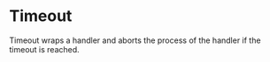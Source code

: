 # Timeout

Timeout wraps a handler and aborts the process of the handler if the timeout is reached.
